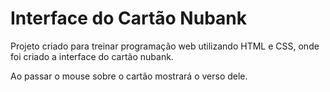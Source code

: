 # Interface do Cartão Nubank


Projeto criado para treinar programação web utilizando HTML e CSS, onde foi criado a interface do cartão nubank.

Ao passar o mouse sobre o cartão mostrará o verso dele.
